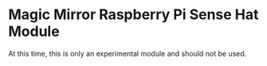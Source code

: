# Magic Mirror Raspberry Pi Sense Hat Module

At this time, this is only an experimental module and should not be used.

